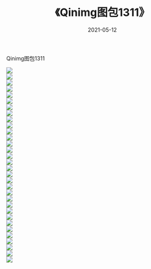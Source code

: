 ﻿---
layout: post
title:  《Qinimg图包1311》
date:   2021-05-12
img: http://imgx.orgx.ga/Qinimg图包/Qinimg图包1311/000.jpg
categories: [美女, 清纯, 唯美]
---

Qinimg图包1311

 ![](http://imgx.orgx.ga/Qinimg图包/Qinimg图包1311/001.jpg) <br>![](http://imgx.orgx.ga/Qinimg图包/Qinimg图包1311/002.jpg) <br>![](http://imgx.orgx.ga/Qinimg图包/Qinimg图包1311/003.jpg) <br>![](http://imgx.orgx.ga/Qinimg图包/Qinimg图包1311/004.jpg) <br>![](http://imgx.orgx.ga/Qinimg图包/Qinimg图包1311/005.jpg) <br>![](http://imgx.orgx.ga/Qinimg图包/Qinimg图包1311/006.jpg) <br>![](http://imgx.orgx.ga/Qinimg图包/Qinimg图包1311/007.jpg) <br>![](http://imgx.orgx.ga/Qinimg图包/Qinimg图包1311/008.jpg) <br>![](http://imgx.orgx.ga/Qinimg图包/Qinimg图包1311/009.jpg) <br>![](http://imgx.orgx.ga/Qinimg图包/Qinimg图包1311/010.jpg) <br>![](http://imgx.orgx.ga/Qinimg图包/Qinimg图包1311/011.jpg) <br>![](http://imgx.orgx.ga/Qinimg图包/Qinimg图包1311/012.jpg) <br>![](http://imgx.orgx.ga/Qinimg图包/Qinimg图包1311/013.jpg) <br>![](http://imgx.orgx.ga/Qinimg图包/Qinimg图包1311/014.jpg) <br>![](http://imgx.orgx.ga/Qinimg图包/Qinimg图包1311/015.jpg) <br>![](http://imgx.orgx.ga/Qinimg图包/Qinimg图包1311/016.jpg) <br>![](http://imgx.orgx.ga/Qinimg图包/Qinimg图包1311/017.jpg) <br>![](http://imgx.orgx.ga/Qinimg图包/Qinimg图包1311/018.jpg) <br>![](http://imgx.orgx.ga/Qinimg图包/Qinimg图包1311/019.jpg) <br>![](http://imgx.orgx.ga/Qinimg图包/Qinimg图包1311/020.jpg) <br>![](http://imgx.orgx.ga/Qinimg图包/Qinimg图包1311/021.jpg) <br>![](http://imgx.orgx.ga/Qinimg图包/Qinimg图包1311/022.jpg) <br>![](http://imgx.orgx.ga/Qinimg图包/Qinimg图包1311/023.jpg) <br>![](http://imgx.orgx.ga/Qinimg图包/Qinimg图包1311/024.jpg) <br>![](http://imgx.orgx.ga/Qinimg图包/Qinimg图包1311/025.jpg) <br>![](http://imgx.orgx.ga/Qinimg图包/Qinimg图包1311/026.jpg) <br>![](http://imgx.orgx.ga/Qinimg图包/Qinimg图包1311/027.jpg) <br>![](http://imgx.orgx.ga/Qinimg图包/Qinimg图包1311/028.jpg) <br>![](http://imgx.orgx.ga/Qinimg图包/Qinimg图包1311/029.jpg) <br>![](http://imgx.orgx.ga/Qinimg图包/Qinimg图包1311/030.jpg) <br>![](http://imgx.orgx.ga/Qinimg图包/Qinimg图包1311/031.jpg) <br>![](http://imgx.orgx.ga/Qinimg图包/Qinimg图包1311/032.jpg) <br>